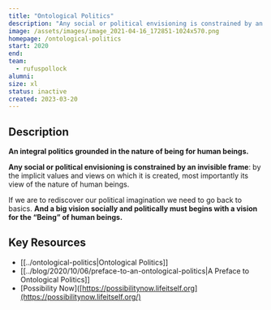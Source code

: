 ```yaml
---
title: "Ontological Politics"
description: "Any social or political envisioning is constrained by an invisible frame: by the implicit values and views on which it is created, most importantly its view of the nature of human beings."
image: /assets/images/image_2021-04-16_172851-1024x570.png
homepage: /ontological-politics
start: 2020
end: 
team:
  - rufuspollock
alumni:
size: xl
status: inactive
created: 2023-03-20
---
```


## Description

**An integral politics grounded in the nature of being for human beings.**

**Any social or political envisioning is constrained by an invisible frame**: by the implicit values and views on which it is created, most importantly its view of the nature of human beings.

If we are to rediscover our political imagination we need to go back to basics. **And a big vision socially and politically must begins with a vision for the “Being” of human beings.**

## Key Resources 

- [[../ontological-politics|Ontological Politics]]
- [[../blog/2020/10/06/preface-to-an-ontological-politics|A Preface to Ontological Politics]]
- [Possibility Now]([https://possibilitynow.lifeitself.org](https://possibilitynow.lifeitself.org/)


